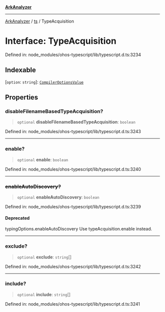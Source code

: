[**ArkAnalyzer**](../../../../README.md)

***

[ArkAnalyzer](../../../../globals.md) / [ts](../README.md) / TypeAcquisition

# Interface: TypeAcquisition

Defined in: node\_modules/ohos-typescript/lib/typescript.d.ts:3234

## Indexable

\[`option`: `string`\]: [`CompilerOptionsValue`](../type-aliases/CompilerOptionsValue.md)

## Properties

### disableFilenameBasedTypeAcquisition?

> `optional` **disableFilenameBasedTypeAcquisition**: `boolean`

Defined in: node\_modules/ohos-typescript/lib/typescript.d.ts:3243

***

### enable?

> `optional` **enable**: `boolean`

Defined in: node\_modules/ohos-typescript/lib/typescript.d.ts:3240

***

### ~~enableAutoDiscovery?~~

> `optional` **enableAutoDiscovery**: `boolean`

Defined in: node\_modules/ohos-typescript/lib/typescript.d.ts:3239

#### Deprecated

typingOptions.enableAutoDiscovery
Use typeAcquisition.enable instead.

***

### exclude?

> `optional` **exclude**: `string`[]

Defined in: node\_modules/ohos-typescript/lib/typescript.d.ts:3242

***

### include?

> `optional` **include**: `string`[]

Defined in: node\_modules/ohos-typescript/lib/typescript.d.ts:3241
